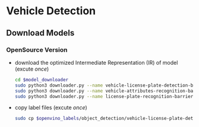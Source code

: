 # Vehicle Detection
## Download Models
### OpenSource Version
* download the optimized Intermediate Representation (IR) of model (excute _once_)<br>
  ```bash
  cd $model_downloader
  sudo python3 downloader.py --name vehicle-license-plate-detection-barrier-0106 --output_dir /opt/openvino_toolkit/models/vehicle-license-plate-detection/output/FP32
  sudo python3 downloader.py --name vehicle-attributes-recognition-barrier-0039 --output_dir /opt/openvino_toolkit/models/vehicle-attributes-recongnition/output/FP32
  sudo python3 downloader.py --name license-plate-recognition-barrier-0001 --output_dir /opt/openvino_toolkit/models/license-plate-recognition/output/FP32
  ```
* copy label files (excute _once_)<br>
  ```bash
  sudo cp $openvino_labels/object_detection/vehicle-license-plate-detection-barrier-0106.labels /opt/openvino_toolkit/models/vehicle-license-plate-detection/output/FP32/Security/object_detection/barrier/0106/dldt/
  ```

